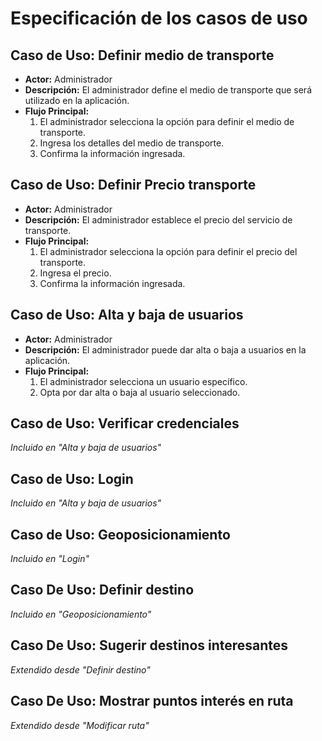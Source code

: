 # Especificación de los casos de uso

## Caso de Uso: Definir medio de transporte
- **Actor:** Administrador
- **Descripción:** El administrador define el medio de transporte que será utilizado en la aplicación.
- **Flujo Principal:**
    1. El administrador selecciona la opción para definir el medio de transporte.
    2. Ingresa los detalles del medio de transporte.
    3. Confirma la información ingresada.

## Caso de Uso: Definir Precio transporte
- **Actor:** Administrador
- **Descripción:** El administrador establece el precio del servicio de transporte.
- **Flujo Principal:**
    1. El administrador selecciona la opción para definir el precio del transporte.
    2. Ingresa el precio.
    3. Confirma la información ingresada.

## Caso de Uso: Alta y baja de usuarios
- **Actor:** Administrador
- **Descripción:** El administrador puede dar alta o baja a usuarios en la aplicación.
- **Flujo Principal:**
    1. El administrador selecciona un usuario específico.
    2. Opta por dar alta o baja al usuario seleccionado.

## Caso de Uso: Verificar credenciales 
*Incluido en "Alta y baja de usuarios"*
  
## Caso de Uso: Login 
*Incluido en "Alta y baja de usuarios"*

## Caso de Uso: Geoposicionamiento 
*Incluido en "Login"*

## Caso De Uso: Definir destino 
*Incluido en "Geoposicionamiento"*

## Caso De Uso: Sugerir destinos interesantes 
*Extendido desde "Definir destino"*
  
## Caso De Uso: Mostrar puntos interés en ruta 
*Extendido desde "Modificar ruta"*
